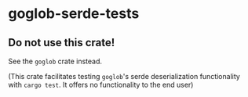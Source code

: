 # goglob-serde-tests

## Do not use this crate!

See the `goglob` crate instead.

(This crate facilitates testing `goglob`'s serde deserialization
functionality with `cargo test`. It offers no functionality to the
end user)
